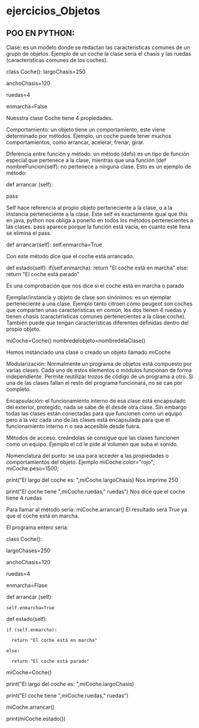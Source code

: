 # ejercicios_Objetos

POO EN PYTHON:
--------------

Clase: es un modelo donde se redactan las características comunes de un grupo de objetos.
Ejemplo de un coche la clase sería el chasis y las ruedas (características comunes de los coches).


class Coche():
  largoChasis=250
  
  anchoChasis=120
  
  ruedas=4
  
  enmarcha=False
 
 Nuesstra clase Coche tiene 4 propiedades.
 
 Comportamiento: un objeto tiene un comportamiento, este viene determinado por métodos.
 Ejemplo, un coche puede tener muchos comportamientos, como arrancar, acelerar, frenar, girar.
 
 Diferencia entre función y método: un método (defs) es un tipo de función especial que pertenece a la clase, mientras que una función (def nombreFuncion(self): no pertenece a ninguna clase.
 Esto es un ejemplo de método:
 
  def arrancar (self):
  
  pass
  
Self hace referencia al propio objeto perteneciente a la clase, o a la instancia perteneciente a la clase. Este self es exactamente igual que this en java, python nos obliga a ponerlo en todos los métodos pertenecientes a  las clases.
pass aparece porque la función está vacía, en cuanto esté llena se elimina el pass.


def arrancar(self):
  self.enmarcha=True
  
 Con este método dice que el coche está arrancado.

def estado(self):
  if(self.enmarcha):
    return "El coche está en marcha"
  else:
    return "El coche está parado"
    
  Es una comprobación que nos dice si el coche está en marcha o parado
  
  
Ejemplar/instancia y objeto de clase son sinónimos: es un ejemplar perteneciente a una clase.
Ejemplo tanto citroen como peugeot son coches que comparten unas características en común, los dos tienen 4 ruedas y tienen chasis (características comunes pertenecientes a la clase coche). También
puede que tengan características diferentes definidas dentro del propio objeto.

miCoche=Coche()
nombredelobjeto=nombredelaClase()

Hemos instanciado una clase o creado un objeto llamado miCoche

Modularización: Normalmente un programa de objetos está compuesto por varias clases. Cada uno de estos elementos o módulos funcionan de forma independiente.
Permite reutilizar trozos de código de un programa a otro. Si una de las clases fallan el resto del programa funcionará, no se cae por completo.

Encapsulación: el funcionamiento interno de esa clase está encapsulado del exterior, protegido, nada se sabe de él desde otra clase. Sin embargo todas las clases están conectadas para que funcionen como un equipo pero a la vez cada uno de las clases está encapsulada para que el funcionamiento interno n o sea accesible desde fuera.

Métodos de acceso: creándolas se consigue que las clases funcionen como un equipo.
Ejemplo el cd le pide al volumen que suba el sonido.

Nomenclatura del punto: se usa para acceder a las propiedades o comportamientos del objeto. Ejemplo miCoche.color="rojo";
miCoche.peso=1500;

print("El largo del coche es: ",miCoche.largoChasis)
Nos imprime 250

print("El coche tiene ",miCoche.ruedas," ruedas")
Nos dice que el coche tiene 4 ruedas

Para llamar al método sería: miCoche.arrancar()
El resultado será True ya que el coche está en marcha.


El programa entero sería:

class Coche():

  largoChases=250
  
  anchoChasis=120
  
  ruedas=4
  
  enmarcha=Flase
  
  
  def arrancar (self):
    
    self.enmarcha=True
    
    
  def estado(self):
  
    if (self.enmarcha):
    
      return "El coche está en marcha"
      
    else:
    
      return "El coche está parado"
  
miCoche=Coche()

print("El largo del coche es: ",miCoche.largoChasis)

print("El coche tiene ",miCoche.ruedas," ruedas")

miCoche.arrancar()

print(miCoche.estado())

